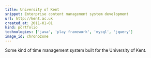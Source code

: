 ```yaml
---
title: University of Kent
snippet: Enterprise content management system development
url: http://kent.ac.uk
created_at: 2011-01-01
kind: portfolio
technologies: ['java', 'play framework', 'mysql', 'jquery']
image_id: chronozone
---
```


Some kind of time management system built for the University of Kent.